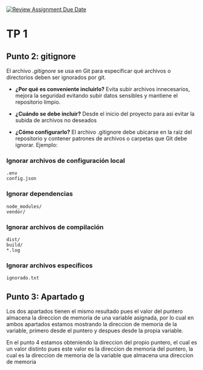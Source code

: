 [![Review Assignment Due Date](https://classroom.github.com/assets/deadline-readme-button-22041afd0340ce965d47ae6ef1cefeee28c7c493a6346c4f15d667ab976d596c.svg)](https://classroom.github.com/a/kl-E8VQf)

# TP 1

## Punto 2: gitignore

El archivo _.gitignore_ se usa en Git para especificar qué archivos o directorios deben ser ignorados por git.

- **¿Por qué es conveniente incluirlo?**
Evita subir archivos innecesarios, mejora la seguridad evitando subir datos sensibles y mantiene el repositorio limpio.

- **¿Cuándo se debe incluir?**
Desde el inicio del proyecto para asi evitar la subida de archivos no deseados

- **¿Cómo configurarlo?**
El archivo .gitignore debe ubicarse en la raíz del repositorio y contener patrones de archivos o carpetas que Git debe ignorar. Ejemplo:

### Ignorar archivos de configuración local
```
.env
config.json
```

### Ignorar dependencias
```
node_modules/
vendor/
```

### Ignorar archivos de compilación
```
dist/
build/
*.log
```

### Ignorar archivos específicos
```
ignorado.txt
```

## Punto 3: Apartado g
Los dos apartados tienen el mismo resultado pues el valor del puntero almacena la direccion de memoria de una variable asignada, por lo cual en ambos apartados estamos mostrando la direccion de memoria de la variable, primero desde el puntero y despues desde la propia variable.

En el punto 4 estamos obteniendo la direccion del propio puntero, el cual es un valor distinto pues este valor es la direccion de memoria del puntero, la cual es la direccion de memoria de la variable que almacena una direccion de memoria